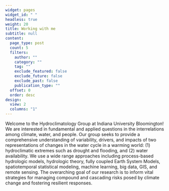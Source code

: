 ```yaml
---
widget: pages
widget_id: " "
headless: true
weight: 20
title: Working with me
subtitle: null
content:
  page_type: post
  count: 5
  filters:
    author: ""
    category: ""
    tag: ""
    exclude_featured: false
    exclude_future: false
    exclude_past: false
    publication_type: ""
  offset: 0
  order: desc
design:
  view: 2
  columns: "1"
---
```

<!--StartFragment-->

Welcome to the Hydroclimatology Group at Indiana University Bloomington! We are interested in fundamental and applied questions in the interrelations among climate, water, and people. Our group seeks to provide a comprehensive understanding of variability, drivers, and impacts of two representations of changes in the water cycle in a warming world: (1) hydroclimatic extremes such as drought and flooding, and (2) water availability. We use a wide range approaches including process-based hydrologic models, hydrologic theory, fully coupled Earth System Models, spatiotemporal statistical modeling, machine learning, big data, GIS, and remote sensing. The overarching goal of our research is to inform vital strategies for managing compound and cascading risks posed by climate change and fostering resilient responses.


<!--EndFragment-->
